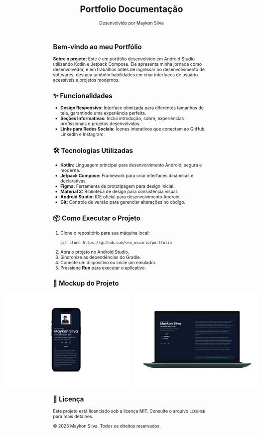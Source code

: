 <body>
    <header>
        <h1>Portfolio Documentação</h1>
        <p>Desenvolvido por Maykon Silva</p>
    </header>
    <section>
        <h1>Bem-vindo ao meu Portfólio</h1>
        <p><strong>Sobre o projeto:</strong> Este é um portfólio desenvolvido em Android Studio utilizando Kotlin e Jetpack Compose. Ele apresenta minha jornada como desenvolvedor, e em trabalhos antes de ingressar no desenvolvimento de softwares, destaca também habilidades em criar interfaces de usuário acessíveis e projetos modernos.</p>
        <h2>✨ Funcionalidades</h2>
        <ul>
            <li><strong>Design Responsivo:</strong> Interface otimizada para diferentes tamanhos de tela, garantindo uma experiência perfeita.</li>
            <li><strong>Seções Informativas:</strong> Inclui introdução, sobre, experiências profissionais e projetos desenvolvidos.</li>
            <li><strong>Links para Redes Sociais:</strong> Ícones interativos que conectam ao GitHub, LinkedIn e Instagram.</li>
        </ul>
    </section>
    <section>
        <h2>🛠️ Tecnologias Utilizadas</h2>
        <ul>
            <li><strong>Kotlin:</strong> Linguagem principal para desenvolvimento Android, segura e moderna.</li>
            <li><strong>Jetpack Compose:</strong> Framework para criar interfaces dinâmicas e declarativas.</li>
            <li><strong>Figma:</strong> Ferramenta de prototipagem para design inicial.</li>
            <li><strong>Material 3:</strong> Biblioteca de design para consistência visual.</li>
            <li><strong>Android Studio:</strong> IDE oficial para desenvolvimento Android.</li>
            <li><strong>Git:</strong> Controle de versão para gerenciar alterações no código.</li>
        </ul>
    </section>
    <section>
        <h2>📦 Como Executar o Projeto</h2>
        <ol>
            <li>Clone o repositório para sua máquina local:
                <pre><code>git clone https://github.com/seu_usuario/portfolio</code></pre>
            </li>
            <li>Abra o projeto no Android Studio.</li>
            <li>Sincronize as dependências do Gradle.</li>
            <li>Conecte um dispositivo ou inicie um emulador.</li>
            <li>Pressione <strong>Run</strong> para executar o aplicativo.</li>
        </ol>
    </section>
    <section>
        <h2>🚀 Mockup do Projeto</h2>
        <div style="display: flex; gap: 20px; justify-content: center;">
            <img src="Mockup Portfolio.png" alt="Mockup do projeto" width="400" style="border-radius: 8px;">
             <img src="ZenBook Duo 14.png" alt="Mockup do projeto" width="400" style="border-radius: 8px;">
        </div>
    </section>
    <section>
        <h2>📄 Licença</h2>
        <p>Este projeto está licenciado sob a licença MIT. Consulte o arquivo <code>LICENSE</code> para mais detalhes.</p>
    </section>
    <footer>
        <p>&copy; 2025 Maykon Silva. Todos os direitos reservados.</p>
    </footer>
</body>

